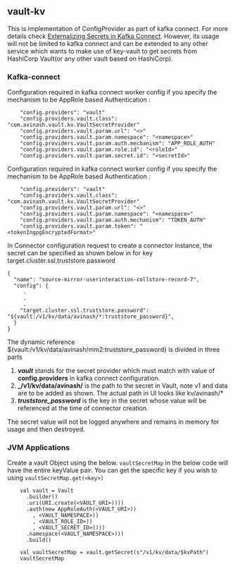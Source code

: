 ## vault-kv

This is implementation of ConfigProvider as part of kafka connect. For more details check [Externalizing Secrets in Kafka Connect](https://docs.confluent.io/platform/current/connect/security.html#externalizing-secrets).
However, its usage will not be limited to kafka connect and can be extended to any other service which wants to make use of key-vault to get secrets from HashiCorp Vault(or any other vault based on HashiCorp).

### Kafka-connect

Configuration required in kafka connect worker config if you specify the mechanism to be AppRole based Authentication :
```
    "config.providers": "vault"
    "config.providers.vault.class": "com.avinash.vault.kv.VaultSecretProvider"
    "config.providers.vault.param.url": "<>"
    "config.providers.vault.param.namespace": "<namespace>"
    "config.providers.vault.param.auth.mechanism": "APP_ROLE_AUTH"
    "config.providers.vault.param.role.id": "<roleId>"
    "config.providers.vault.param.secret.id": "<secretId>"
```

Configuration required in kafka connect worker config if you specify the mechanism to be AppRole based Authentication :
```
    "config.providers": "vault"
    "config.providers.vault.class": "com.avinash.vault.kv.VaultSecretProvider"
    "config.providers.vault.param.url": "<>"
    "config.providers.vault.param.namespace": "<namespace>"
    "config.providers.vault.param.auth.mechanism": "TOKEN_AUTH"
    "config.providers.vault.param.token": "<tokenIngpgEncryptedFormat>"
```

In Connector configuration request to create a connector instance, the secret can be specified as shown below in for key target.cluster.ssl.truststore.password

```
{
  "name": "source-mirror-userinteraction-collstore-record-7",
  "config": {
     .
     .
     .
    "target.cluster.ssl.truststore.password": "${vault:/v1/kv/data/avinash/*:truststore_password}",
  }
}
```

The dynamic reference ${vault:/v1/kv/data/avinash/mm2:truststore_password} is divided in three parts
1. _**vault**_ stands for the secret provider which must match with value of <b>config.providers</b> in kafka connect configuration.
2. **_/v1/kv/data/avinash/** is the path to the secret in Vault, note v1 and data are to be added as shown. The actual path in UI looks like kv/avinash/*
3. **_truststore_password_** is the key in the secret whose value will be referenced at the time of connector creation.

The secret value will not be logged anywhere and remains in memory for usage and then destroyed.

### JVM Applications

Create a vault Object using the below. `vaultSecretMap` in the below code will have the entire keyValue pair. You can get the specific key if you wish to using
`vaultSecretMap.get(<key>)`

```
    val vault = Vault
      .builder()
      .uri(URI.create(<VAULT_URI>))))
      .auth(new AppRoleAuth(<VAULT_URI>))
        , <VAULT_NAMESPACE>))
        , <VAULT_ROLE_ID>))
        , <VAULT_SECRET_ID>))))
      .namespace(<VAULT_NAMESPACE>)))
      .build()

    val vaultSecretMap = vault.getSecret(s"/v1/kv/data/$kvPath")
    vaultSecretMap
```